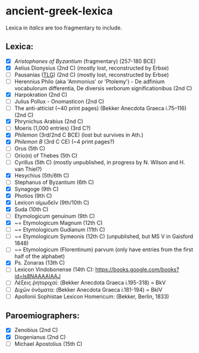 # ancient-greek-lexica

Lexica in *italics* are too fragmentary to include.

## Lexica:
- [X] *Aristophanes of Byzantium* (fragmentary) (257-180 BCE)
- [x] Aelius Dionysius (2nd C) (mostly lost, reconstructed by Erbse)
- [ ] Pausanias ([TLG](http://stephanus.tlg.uci.edu/Iris/inst/browser.jsp#doc=tlg&aid=1569&wid=001&st=0&l=20)) (2nd C) (mostly lost, reconstructed by Erbse)
- [ ] Herennius Philo (aka 'Ammonius' or 'Ptolemy') - De adfinium vocabulorum differentia, De diversis verborum significationibus (2nd C)
- [x] Harpokration (2nd C)
- [ ] Julius Pollux - Onomasticon (2nd C)
- [ ] The anti-atticist (~40 print pages) (Bekker Anecdota Graeca i.75–116) (2nd C)
- [x] Phrynichus Arabius (2nd C)
- [ ] Moeris (1,000 entries) (3rd C?)
- [X] *Philemon* (3rd/2nd C BCE) (lost but survives in Ath.)
- [X] *Philemon B* (3rd C CE) (~4 print pages?)
- [ ] Orus (5th C)
- [ ] Orio(n) of Thebes (5th C)
- [ ] Cyrillus (5th C) (mostly unpublished, in progress by N. Wilson and H. van Thiel?)
- [x] Hesychius (5th/6th C)
- [ ] Stephanus of Byzantium (6th C)
- [x] Synagoge (9th C)
- [x] Photios (9th C)
- [x] Lexicon αἱμωδεῖν (9th/10th C)
- [x] Suda (10th C)
- [ ] Etymologicum genuinum (9th C)
- [x] ~= Etymologicum Magnum (12th C)
- [ ] ~= Etymologicum Gudianum (11th C)
- [ ] ~= Etymologicum Symeonis (12th C) (unpublished, but MS V in Gaisford 1848)
- [ ] ~= Etymologicum (Florentinum) parvum (only have entries from the first half of the alphabet)
- [x] Ps. Zonaras (13th C)
- [ ] Lexicon Vindobonense (14th C): <https://books.google.com/books?id=Is8NAAAAIAAJ>
- [ ] Λέξεις ῥητοριχαί: (Bekker Anecdota Graeca i.195-318) = BkV
- [ ] Διχῶν ὀνόματα: (Bekker Anecdota Graeca i.181-194) = BkIV
- [ ] Apollonii Sophistae Lexicon Homericum: (Bekker, Berlin, 1833)

## Paroemiographers:
- [x] Zenobius (2nd C)
- [x] Diogenianus (2nd C)
- [ ] Michael Apostolius (15th C)
